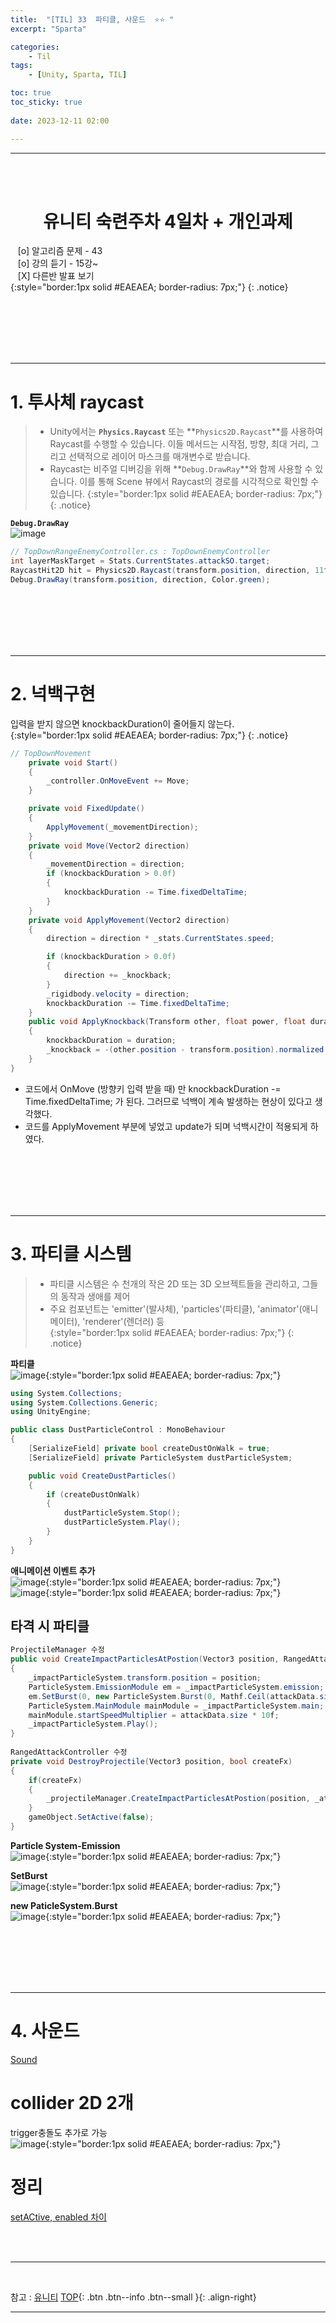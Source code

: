 ```yaml
---
title:  "[TIL] 33  파티클, 사운드  ⭐⭐ "
excerpt: "Sparta"

categories:
    - Til
tags:
    - [Unity, Sparta, TIL]

toc: true
toc_sticky: true
 
date: 2023-12-11 02:00

---
```

- - -

<BR><BR>


<center><H1>  유니티 숙련주차 4일차  + 개인과제 </H1></center>

&nbsp;&nbsp; [o] 알고리즘 문제  - 43  
&nbsp;&nbsp; [o] 강의 듣기 - 15강~  
&nbsp;&nbsp; [X] 다른반 발표 보기  
{:style="border:1px solid #EAEAEA; border-radius: 7px;"}
{: .notice}  

<br><br><br><br><br>
- - - 

# 1. 투사체 raycast 

> - Unity에서는 **`Physics.Raycast`** 또는 **`Physics2D.Raycast`**를 사용하여 Raycast를 수행할 수 있습니다. 이들 메서드는 시작점, 방향, 최대 거리, 그리고 선택적으로 레이어 마스크를 매개변수로 받습니다.
> - Raycast는 비주얼 디버깅을 위해 **`Debug.DrawRay`**와 함께 사용할 수 있습니다. 이를 통해 Scene 뷰에서 Raycast의 경로를 시각적으로 확인할 수 있습니다.
{:style="border:1px solid #EAEAEA; border-radius: 7px;"}
{: .notice}  

**`Debug.DrawRay`**  
![image](https://github.com/levell1/levell1.github.io/assets/96651722/5ef37f9c-30fc-4a5d-bac9-d40c2e22c6f8)  


<div class="notice--primary" markdown="1"> 

```c#
// TopDownRangeEnemyController.cs : TopDownEnemyController
int layerMaskTarget = Stats.CurrentStates.attackSO.target;
RaycastHit2D hit = Physics2D.Raycast(transform.position, direction, 11f, (1 << LayerMask.NameToLayer("Level")) | layerMaskTarget);
Debug.DrawRay(transform.position, direction, Color.green);
```

</div>


<br><br><br><br><br>
- - -

# 2. 넉백구현 

입력을 받지 않으면 knockbackDuration이 줄어들지 않는다.  
{:style="border:1px solid #EAEAEA; border-radius: 7px;"}
{: .notice} 

<div class="notice--primary" markdown="1"> 

```c#
// TopDownMovement
    private void Start()
    {
        _controller.OnMoveEvent += Move;
    }

    private void FixedUpdate()
    {
        ApplyMovement(_movementDirection);
    }
    private void Move(Vector2 direction)
    {
        _movementDirection = direction;
        if (knockbackDuration > 0.0f)
        {
            knockbackDuration -= Time.fixedDeltaTime;
        }
    }
    private void ApplyMovement(Vector2 direction)
    {
        direction = direction * _stats.CurrentStates.speed;

        if (knockbackDuration > 0.0f)
        {
            direction += _knockback;
        }
        _rigidbody.velocity = direction;
        knockbackDuration -= Time.fixedDeltaTime;
    }
    public void ApplyKnockback(Transform other, float power, float duration)
    {
        knockbackDuration = duration;
        _knockback = -(other.position - transform.position).normalized * power;
    }
}
```

- 코드에서 OnMove (방향키 입력 받을 때) 만  knockbackDuration -= Time.fixedDeltaTime; 가 된다. 그러므로 넉백이 계속 발생하는 현상이 있다고 생각했다.
- 코드를 ApplyMovement 부분에 넣었고 update가 되며 넉백시간이 적용되게 하였다.
</div>


<br><br><br><br><br>
- - -

# 3. 파티클 시스템  
> - 파티클 시스템은 수 천개의 작은 2D 또는 3D 오브젝트들을 관리하고, 그들의 동작과 생애를 제어  
> - 주요 컴포넌트는 'emitter'(발사체), 'particles'(파티클), 'animator'(애니메이터), 'renderer'(렌더러) 등  
{:style="border:1px solid #EAEAEA; border-radius: 7px;"}
{: .notice}  


**파티클**  
![image](https://github.com/levell1/levell1.github.io/assets/96651722/2373fd9c-55f5-4ffc-9950-e4750af92ce5){:style="border:1px solid #EAEAEA; border-radius: 7px;"}

<div class="notice--primary" markdown="1"> 

```c#
using System.Collections;
using System.Collections.Generic;
using UnityEngine;

public class DustParticleControl : MonoBehaviour
{
    [SerializeField] private bool createDustOnWalk = true;
    [SerializeField] private ParticleSystem dustParticleSystem;

    public void CreateDustParticles()
    {
        if (createDustOnWalk)
        {
            dustParticleSystem.Stop();
            dustParticleSystem.Play();
        }
    }
}
```
</div>

**애니메이션 이벤트 추가**  
![image](https://github.com/levell1/levell1.github.io/assets/96651722/b7450b18-c90b-4f26-85d7-d08d537f5bb7){:style="border:1px solid #EAEAEA; border-radius: 7px;"}  
![image](https://github.com/levell1/levell1.github.io/assets/96651722/af86edff-c1e3-4315-bb97-d5b3ba97b3da){:style="border:1px solid #EAEAEA; border-radius: 7px;"}  

## 타격 시 파티클

<div class="notice--primary" markdown="1"> 

```c#
ProjectileManager 수정
public void CreateImpactParticlesAtPostion(Vector3 position, RangedAttackData attackData)
{
    _impactParticleSystem.transform.position = position;
    ParticleSystem.EmissionModule em = _impactParticleSystem.emission;
    em.SetBurst(0, new ParticleSystem.Burst(0, Mathf.Ceil(attackData.size * 5)));
    ParticleSystem.MainModule mainModule = _impactParticleSystem.main;
    mainModule.startSpeedMultiplier = attackData.size * 10f;
    _impactParticleSystem.Play();
}
​
RangedAttackController 수정
private void DestroyProjectile(Vector3 position, bool createFx)
{
    if(createFx)
    {
        _projectileManager.CreateImpactParticlesAtPostion(position, _attackData);
    }
    gameObject.SetActive(false);
}
```
</div>

**Particle System-Emission**  
![image](https://github.com/levell1/levell1.github.io/assets/96651722/ce78e50c-3b39-418b-8523-d5c3abc90624){:style="border:1px solid #EAEAEA; border-radius: 7px;"}    

**SetBurst**  
![image](https://github.com/levell1/levell1.github.io/assets/96651722/4b1cac4f-1e24-4d70-99cf-85d7b659d991){:style="border:1px solid #EAEAEA; border-radius: 7px;"}    

**new PaticleSystem.Burst**  
![image](https://github.com/levell1/levell1.github.io/assets/96651722/6571ab2f-f8eb-4e89-bf34-7c3514e9ba40){:style="border:1px solid #EAEAEA; border-radius: 7px;"}    



<br><br><br><br><br>
- - -

# 4. 사운드
[Sound](https://levell1.github.io/memo%20unity/MUnity-Sound/)  

# collider 2D 2개

trigger충돌도 추가로 가능  
![image](https://github.com/levell1/levell1.github.io/assets/96651722/fe847b2e-69e4-4ad8-9f2f-ef3f5e6a6b84){:style="border:1px solid #EAEAEA; border-radius: 7px;"}  

# 정리  
[setACtive, enabled 차이](https://levell1.github.io/memo%20unity/MUnity-enabled/)  

<br><br>
- - -

<br>

참고 : [유니티](https://docs.unity3d.com/kr/)
[TOP](#){: .btn .btn--info .btn--small }{: .align-right}
<br>
- - -
